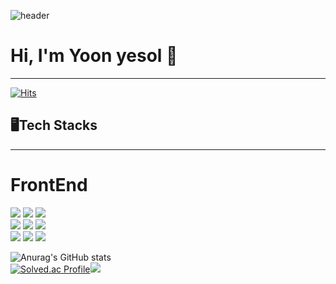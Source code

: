 ![header](https://capsule-render.vercel.app/api?type=waving&color=auto&height=300&section=header&text=Yoon%20yesol&fontSize=90)
# Hi, I'm Yoon yesol 👋
--------------------------------  

[![Hits](https://hits.seeyoufarm.com/api/count/incr/badge.svg?url=https%3A%2F%2Fgithub.com%2FYoonyesol&count_bg=%237FCBE3&title_bg=%233CAAE3&icon=&icon_color=%23E7E7E7&title=hits&edge_flat=false)](https://hits.seeyoufarm.com)  

## 🖥Tech Stacks
--------------------------------  

# FrontEnd
<img src="https://img.shields.io/badge/html5-E34F26?style=for-the-badge&logo=html5&logoColor=white"> 
<img src="https://img.shields.io/badge/css-1572B6?style=for-the-badge&logo=css3&logoColor=white"> 
<img src="https://img.shields.io/badge/javascript-F7DF1E?style=for-the-badge&logo=javascript&logoColor=black">
<br>
<img src="https://img.shields.io/badge/react-61DAFB?style=for-the-badge&logo=react&logoColor=black">
<img src="https://img.shields.io/badge/spring-6DB33F?style=for-the-badge&logo=spring&logoColor=white">
<img src="https://img.shields.io/badge/flutter-02569B?style=for-the-badge&logo=flutter&logoColor=white">
<br>
<img src="https://img.shields.io/badge/github-181717?style=for-the-badge&logo=github&logoColor=white">
<img src="https://img.shields.io/badge/git-F05032?style=for-the-badge&logo=git&logoColor=white">
<img src="https://img.shields.io/badge/fontawesome-339AF0?style=for-the-badge&logo=fontawesome&logoColor=white">
<br>
  
  
![Anurag's GitHub stats](https://github-readme-stats.vercel.app/api?username=Yoonyesol&theme=buefy_icons=true)  
[![Solved.ac Profile](http://mazassumnida.wtf/api/v2/generate_badge?boj=codingyun89)](https://solved.ac/codingyun89/)<img src="http://mazandi.herokuapp.com/api?handle=codingyun89&theme=warm"/>

<!--
**Yoonyesol/Yoonyesol** is a ✨ _special_ ✨ repository because its `README.md` (this file) appears on your GitHub profile.

Here are some ideas to get you started:

- 🔭 I’m currently working on ...
- 🌱 I’m currently learning ...
- 👯 I’m looking to collaborate on ...
- 🤔 I’m looking for help with ...
- 💬 Ask me about ...
- 📫 How to reach me: ...
- 😄 Pronouns: ...
- ⚡ Fun fact: ...
-->
